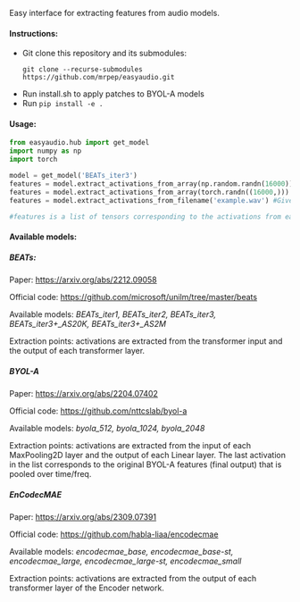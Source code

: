 Easy interface for extracting features from audio models.

#### Instructions:
- Git clone this repository and its submodules:
  ```
  git clone --recurse-submodules https://github.com/mrpep/easyaudio.git
  ```
- Run install.sh to apply patches to BYOL-A models
- Run ```pip install -e .```

#### Usage:

```python
from easyaudio.hub import get_model
import numpy as np
import torch

model = get_model('BEATs_iter3')
features = model.extract_activations_from_array(np.random.randn(16000)) #Extract features from numpy array
features = model.extract_activations_from_array(torch.randn((16000,))) #From torch tensor
features = model.extract_activations_from_filename('example.wav') #Given a wav filename

#features is a list of tensors corresponding to the activations from each layer. Each activation has shape (T,D)
```

#### Available models:
##### BEATs:
  Paper: https://arxiv.org/abs/2212.09058
  
  Official code: https://github.com/microsoft/unilm/tree/master/beats
  
  Available models: *BEATs_iter1, BEATs_iter2, BEATs_iter3, BEATs_iter3+_AS20K, BEATs_iter3+_AS2M*
  
  Extraction points: activations are extracted from the transformer input and the output of each transformer layer.
  
##### BYOL-A
  Paper: https://arxiv.org/abs/2204.07402
  
  Official code: https://github.com/nttcslab/byol-a
  
  Available models: *byola_512, byola_1024, byola_2048*
  
  Extraction points: activations are extracted from the input of each MaxPooling2D layer and the output of each Linear layer. The last activation in the list corresponds to the original BYOL-A features (final output) that is pooled over time/freq.

##### EnCodecMAE
  Paper: https://arxiv.org/abs/2309.07391

  Official code: https://github.com/habla-liaa/encodecmae

  Available models: *encodecmae_base, encodecmae_base-st, encodecmae_large, encodecmae_large-st, encodecmae_small*

  Extraction points: activations are extracted from the output of each transformer layer of the Encoder network.
